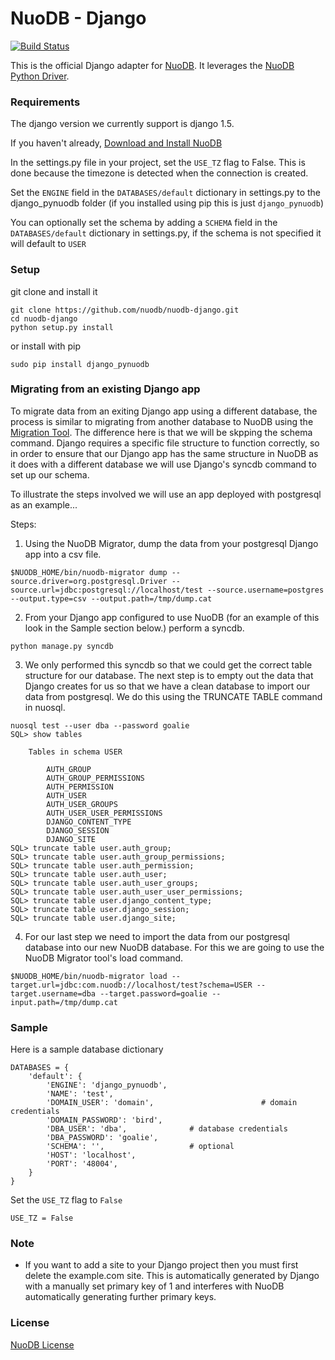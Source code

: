 # NuoDB - Django

[![Build Status](https://travis-ci.org/nuodb/nuodb-django.png?branch=master)](https://travis-ci.org/nuodb/nuodb-django)

This is the official Django adapter for [NuoDB](http://www.nuodb.com). It leverages the [NuoDB Python Driver](https://github.com/nuodb/nuodb-python).

### Requirements

The django version we currently support is django 1.5.

If you haven't already, [Download and Install NuoDB](http://nuodb.com/download-nuodb/)

In the settings.py file in your project, set the `USE_TZ` flag to False. This is done because the timezone is detected when the connection is created. 

Set the `ENGINE` field in the `DATABASES/default` dictionary in settings.py to the django_pynuodb folder (if you installed using pip this is just `django_pynuodb`)

You can optionally set the schema by adding a `SCHEMA` field in the `DATABASES/default` dictionary in settings.py, if the schema is not specified it will default to `USER`

### Setup

git clone and install it 

```
git clone https://github.com/nuodb/nuodb-django.git
cd nuodb-django
python setup.py install
```

or install with pip

```
sudo pip install django_pynuodb
```

### Migrating from an existing Django app

To migrate data from an exiting Django app using a different database, the process is similar to migrating from another database to NuoDB using the [Migration Tool](http://doc.nuodb.com/display/doc/NuoDB+Migrator). The difference here is that we will be skpping the schema command. Django requires a specific file structure to function correctly, so in order to ensure that our Django app has the same structure in NuoDB as it does with a different database we will use Django's syncdb command to set up our schema.

To illustrate the steps involved we will use an app deployed with postgresql as an example...

Steps:

1) Using the NuoDB Migrator, dump the data from your postgresql Django app into a csv file.

```
$NUODB_HOME/bin/nuodb-migrator dump --source.driver=org.postgresql.Driver --source.url=jdbc:postgresql://localhost/test --source.username=postgres --output.type=csv --output.path=/tmp/dump.cat
```

2) From your Django app configured to use NuoDB (for an example of this look in the Sample section below.) perform a syncdb.

```
python manage.py syncdb
```

3) We only performed this syncdb so that we could get the correct table structure for our database. The next step is to empty out the data that Django creates for us so that we have a clean database to import our data from postgresql. We do this using the TRUNCATE TABLE command in nuosql.

```
nuosql test --user dba --password goalie
SQL> show tables

	Tables in schema USER

		AUTH_GROUP
		AUTH_GROUP_PERMISSIONS
		AUTH_PERMISSION
		AUTH_USER
		AUTH_USER_GROUPS
		AUTH_USER_USER_PERMISSIONS
		DJANGO_CONTENT_TYPE
		DJANGO_SESSION
		DJANGO_SITE
SQL> truncate table user.auth_group;
SQL> truncate table user.auth_group_permissions;
SQL> truncate table user.auth_permission;
SQL> truncate table user.auth_user;
SQL> truncate table user.auth_user_groups;
SQL> truncate table user.auth_user_user_permissions;
SQL> truncate table user.django_content_type;
SQL> truncate table user.django_session;
SQL> truncate table user.django_site;
```

4) For our last step we need to import the data from our postgresql database into our new NuoDB database. For this we are going to use the NuoDB Migrator tool's load command.

```
$NUODB_HOME/bin/nuodb-migrator load --target.url=jdbc:com.nuodb://localhost/test?schema=USER --target.username=dba --target.password=goalie --input.path=/tmp/dump.cat
```


### Sample

Here is a sample database dictionary

```
DATABASES = {
    'default': {
        'ENGINE': 'django_pynuodb',
        'NAME': 'test',
        'DOMAIN_USER': 'domain',                        # domain credentials
        'DOMAIN_PASSWORD': 'bird',
        'DBA_USER': 'dba',	 			# database credentials
        'DBA_PASSWORD': 'goalie',
        'SCHEMA': '',  					# optional
        'HOST': 'localhost',
        'PORT': '48004',
    }
}
```

Set the `USE_TZ` flag to `False`

```
USE_TZ = False
```


### Note

* If you want to add a site to your Django project then you must first delete the example.com site. This is automatically generated by Django with a manually set primary key of 1 and interferes with NuoDB automatically generating further primary keys. 


### License

[NuoDB License](https://github.com/nuodb/nuodb-django/blob/master/LICENSE)

